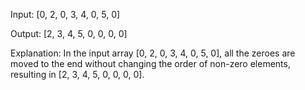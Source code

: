 Input: [0, 2, 0, 3, 4, 0, 5, 0]

Output: [2, 3, 4, 5, 0, 0, 0, 0]

Explanation: In the input array [0, 2, 0, 3, 4, 0, 5, 0], all the zeroes are moved to the end without changing the order of non-zero elements, resulting in [2, 3, 4, 5, 0, 0, 0, 0].
